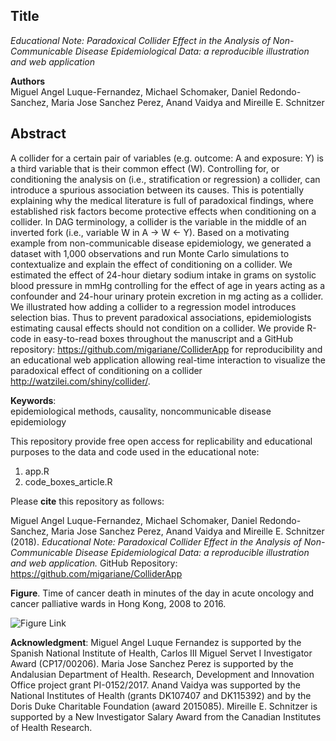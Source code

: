 ## Title
*Educational Note: Paradoxical Collider Effect in the Analysis of Non-Communicable Disease Epidemiological Data: a reproducible illustration and web application*   

**Authors**  
Miguel Angel Luque-Fernandez, Michael Schomaker, Daniel Redondo-Sanchez,
Maria Jose Sanchez Perez, Anand Vaidya and Mireille E. Schnitzer  

## Abstract

A collider for a certain pair of variables (e.g. outcome: A and exposure: Y) is a third variable that is their common effect (W). Controlling for, or conditioning the analysis on (i.e., stratification or regression) a collider, can introduce a spurious association between its causes. This is potentially explaining why the medical literature is full of paradoxical findings, where established risk factors become protective effects when conditioning on a collider. In DAG terminology, a collider is the variable in the middle of an inverted fork (i.e., variable W in A -> W <- Y). Based on a motivating example from non-communicable disease epidemiology, we generated a dataset with 1,000 observations and run Monte Carlo simulations to contextualize and explain the effect of conditioning on a collider. We estimated the effect of 24-hour dietary sodium intake in grams on systolic blood pressure in mmHg controlling for the effect of age in years acting as a confounder and 24-hour urinary protein excretion in mg acting as a collider. We illustrated how adding a collider to a regression model introduces selection bias. Thus to prevent paradoxical associations, epidemiologists estimating causal effects should not condition on a collider. We provide R-code in easy-to-read boxes throughout the manuscript and a GitHub repository: https://github.com/migariane/ColliderApp for reproducibility and an educational web application allowing real-time interaction to visualize the paradoxical effect of conditioning on a collider http://watzilei.com/shiny/collider/.  

**Keywords**:  
epidemiological methods, causality, noncommunicable disease epidemiology  

This repository provide free open access for replicability and educational purposes to the data and code used in the educational note:  

1. app.R 
2. code_boxes_article.R  

Please **cite** this repository as follows:    

Miguel Angel Luque-Fernandez, Michael Schomaker, Daniel Redondo-Sanchez,
Maria Jose Sanchez Perez, Anand Vaidya and Mireille E. Schnitzer (2018). *Educational Note: Paradoxical Collider Effect in the Analysis of Non-Communicable Disease Epidemiological Data: a reproducible illustration and web application.* GitHub Repository: https://github.com/migariane/ColliderApp  


**Figure**. Time of cancer death in minutes of the day in acute oncology and cancer palliative wards in Hong Kong, 2008 to 2016.  

![Figure Link](https://github.com/migariane/ColliderApp/blob/master/Figure.tiff) 
 
**Acknowledgment**: 
Miguel Angel Luque Fernandez is supported by the Spanish National Institute of Health, Carlos III Miguel Servet I Investigator Award (CP17/00206). Maria Jose Sanchez Perez is supported by the Andalusian Department of Health. Research, Development and Innovation Office project grant PI-0152/2017. Anand Vaidya was supported by the National Institutes of Health (grants DK107407 and DK115392) and by the Doris Duke Charitable Foundation (award 2015085). Mireille E. Schnitzer is supported by a New Investigator Salary Award from the Canadian Institutes of Health Research.  

